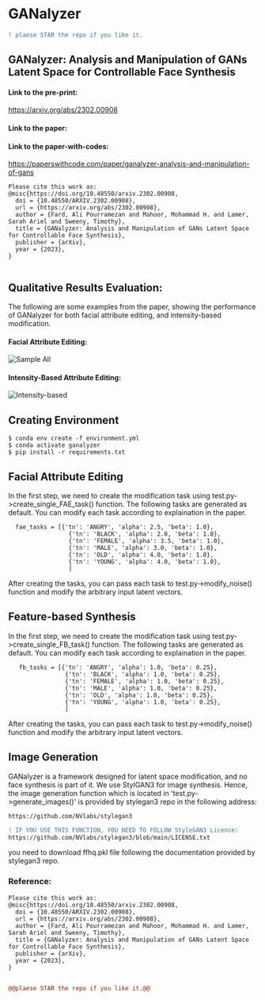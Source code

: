 # GANalyzer

	
```diff
! plaese STAR the repo if you like it.
```


## GANalyzer: Analysis and Manipulation of GANs Latent Space for Controllable Face Synthesis


#### Link to the pre-print:
https://arxiv.org/abs/2302.00908

#### Link to the paper:

#### Link to the paper-with-codes:
https://paperswithcode.com/paper/ganalyzer-analysis-and-manipulation-of-gans

```
Please cite this work as:
@misc{https://doi.org/10.48550/arxiv.2302.00908,
  doi = {10.48550/ARXIV.2302.00908},
  url = {https://arxiv.org/abs/2302.00908},
  author = {Fard, Ali Pourramezan and Mahoor, Mohammad H. and Lamer, Sarah Ariel and Sweeny, Timothy},
  title = {GANalyzer: Analysis and Manipulation of GANs Latent Space for Controllable Face Synthesis},
  publisher = {arXiv},
  year = {2023},
}


```

##  Qualitative Results Evaluation:
The following are some examples from the paper, showing the performance of GANalyzer for both facial attribute editing, and intensity-based modification.

#### Facial Attribute Editing:

![Sample All](https://github.com/aliprf/GANalyzer/blob/master/img/all.png?raw=true)

#### Intensity-Based Attribute Editing:
![Intensity-based](https://github.com/aliprf/GANalyzer/blob/master/img/intensirt.png?raw=true)


## Creating Environment
```
$ conda env create -f environment.yml
$ conda activate ganalyzer
$ pip install -r requirements.txt

```


## Facial Attribute Editing
In the first step, we need to create the modification task using test.py->create_single_FAE_task() function. The following tasks are generated as default. You can modify each task according to explaination in the paper.
```
  fae_tasks = [{'tn': 'ANGRY', 'alpha': 2.5, 'beta': 1.0},
                 {'tn': 'BLACK', 'alpha': 2.0, 'beta': 1.0},
                 {'tn': 'FEMALE', 'alpha': 3.5, 'beta': 1.0},
                 {'tn': 'MALE', 'alpha': 3.0, 'beta': 1.0},
                 {'tn': 'OLD', 'alpha': 4.0, 'beta': 1.0},
                 {'tn': 'YOUNG', 'alpha': 4.0, 'beta': 1.0},
                 ]
```
After creating the tasks, you can pass each task to test.py->modify_noise() function and modify the arbitrary input latent vectors.

## Feature-based Synthesis
In the first step, we need to create the modification task using test.py->create_single_FB_task() function. The following tasks are generated as default. You can modify each task according to explaination in the paper.
```
   fb_tasks = [{'tn': 'ANGRY', 'alpha': 1.0, 'beta': 0.25},
                {'tn': 'BLACK', 'alpha': 1.0, 'beta': 0.25},
                {'tn': 'FEMALE', 'alpha': 1.0, 'beta': 0.25},
                {'tn': 'MALE', 'alpha': 1.0, 'beta': 0.25},
                {'tn': 'OLD', 'alpha': 1.0, 'beta': 0.25},
                {'tn': 'YOUNG', 'alpha': 1.0, 'beta': 0.25},
                ]
```
After creating the tasks, you can pass each task to test.py->modify_noise() function and modify the arbitrary input latent vectors.


## Image Generation
GANalyzer is a framework designed for latent space modification, and no face synthesis is part of it. We use StylGAN3 for image synthesis. Hence, the image generation function which is located in 'test.py->generate_images()' is provided by stylegan3 repo in the following address:
```
https://github.com/NVlabs/stylegan3
```

```diff
! IF YOU USE THIS FUNCTION, YOU NEED TO FOLLOW StyleGAN3 Licence:
https://github.com/NVlabs/stylegan3/blob/main/LICENSE.txt
```
you need to download ffhq.pkl file following the documentation provided by stylegan3 repo.

### Reference:
```
Please cite this work as:
@misc{https://doi.org/10.48550/arxiv.2302.00908,
  doi = {10.48550/ARXIV.2302.00908},
  url = {https://arxiv.org/abs/2302.00908},
  author = {Fard, Ali Pourramezan and Mahoor, Mohammad H. and Lamer, Sarah Ariel and Sweeny, Timothy},
  title = {GANalyzer: Analysis and Manipulation of GANs Latent Space for Controllable Face Synthesis},
  publisher = {arXiv},
  year = {2023},
}


```


```diff
@@plaese STAR the repo if you like it.@@
```
